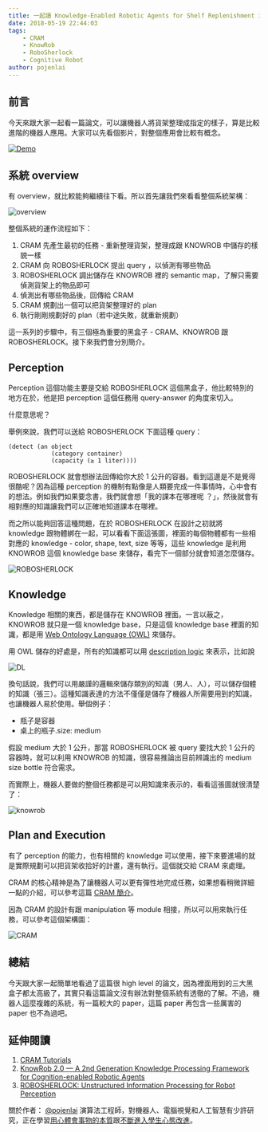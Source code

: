 ```yaml
---
title: 一起讀 Knowledge-Enabled Robotic Agents for Shelf Replenishment in Cluttered Retail Environments
date: 2018-05-19 22:44:03
tags:
    - CRAM
    - KnowRob
    - RoboSherlock
    - Cognitive Robot
author: pojenlai
---
```


## 前言

今天來跟大家一起看一篇論文，可以讓機器人將貨架整理成指定的樣子，算是比較進階的機器人應用。大家可以先看個影片，對整個應用會比較有概念。

[![Demo](https://img.youtube.com/vi/xFwinZAHrnA/0.jpg)](https://www.youtube.com/watch?v=xFwinZAHrnA)

## 系統 overview

有 overview，就比較能夠繼續往下看。所以首先讓我們來看看整個系統架構：

![overview](https://i.imgur.com/dBdVbjK.jpg)

整個系統的運作流程如下：

1. CRAM 先產生最初的任務 - 重新整理貨架，整理成跟 KNOWROB 中儲存的樣貌一樣
2. CRAM 向 ROBOSHERLOCK 提出 query ，以偵測有哪些物品
3. ROBOSHERLOCK 調出儲存在 KNOWROB 裡的 semantic map，了解只需要偵測貨架上的物品即可
4. 偵測出有哪些物品後，回傳給 CRAM
5. CRAM 規劃出一個可以把貨架整理好的 plan
6. 執行剛剛規劃好的 plan（若中途失敗，就重新規劃）

這一系列的步驟中，有三個極為重要的黑盒子 - CRAM、KNOWROB 跟 ROBOSHERLOCK。接下來我們會分別簡介。

## Perception

Perception 這個功能主要是交給 ROBOSHERLOCK 這個黑盒子，他比較特別的地方在於，他是把 perception 這個任務用 query-answer 的角度來切入。

什麼意思呢？

舉例來說，我們可以送給 ROBOSHERLOCK 下面這種 query：

```
(detect (an object
            (category container)
            (capacity (≥ 1 liter))))
```

ROBOSHERLOCK 就會想辦法回傳給你大於 1 公升的容器。看到這邊是不是覺得很酷呢？因為這種 perception 的機制有點像是人類要完成一件事情時，心中會有的想法。例如我們如果要念書，我們就會想「我的課本在哪裡呢
？」，然後就會有相對應的知識讓我們可以正確地知道課本在哪裡。

而之所以能夠回答這種問題，在於 ROBOSHERLOCK 在設計之初就將 knowledge 跟物體綁在一起，可以看看下面這張圖，裡面的每個物體都有一些相對應的 knowledge - color, shape, text, size 等等，這些 knowledge 是利用 KNOWROB 這個 knowledge base 來儲存，看完下一個部分就會知道怎麼儲存。

![ROBOSHERLOCK](https://i.imgur.com/v9FO59r.jpg)

## Knowledge

Knowledge 相關的東西，都是儲存在 KNOWROB 裡面。一言以蔽之，KNOWROB 就只是一個 knowledge base，只是這個 knowledge base 裡面的知識，都是用 [Web Ontology Language (OWL)](https://en.wikipedia.org/wiki/Web_Ontology_Language) 來儲存。

用 OWL 儲存的好處是，所有的知識都可以用 [description logic](http://www.wikiwand.com/zh-tw/%E6%8F%8F%E8%BF%B0%E9%80%BB%E8%BE%91) 來表示，比如說

![DL](https://i.imgur.com/TwOTVTa.jpg)

換句話說，我們可以用嚴謹的邏輯來儲存類別的知識（男人、人），可以儲存個體的知識（張三）。這種知識表達的方法不僅僅是儲存了機器人所需要用到的知識，也讓機器人易於使用。舉個例子：

- 瓶子是容器
- 桌上的瓶子.size: medium

假設 medium 大於 1 公升，那當 ROBOSHERLOCK 被 query 要找大於 1 公升的容器時，就可以利用 KNOWROB 的知識，很容易推論出目前辨識出的 medium size bottle 符合需求。

而實際上，機器人要做的整個任務都是可以用知識來表示的，看看這張圖就很清楚了：

![knowrob](https://i.imgur.com/w57Qpd7.jpg)

## Plan and Execution

有了 perception 的能力，也有相關的 knowledge 可以使用，接下來要進場的就是實際規劃可以把貨架收拾好的計畫，還有執行。這個就交給 CRAM 來處理。

CRAM 的核心精神是為了讓機器人可以更有彈性地完成任務，如果想看稍微詳細一點的介紹，可以參考這篇 [CRAM 簡介](https://pojenlai.wordpress.com/2012/12/19/%E7%B0%A1%E4%BB%8B%E4%B8%80%E5%80%8B%E5%BC%B7%E5%A4%A7%E7%9A%84%E5%B7%A5%E5%85%B7-cram/)。

因為 CRAM 的設計有跟 manipulation 等 module 相接，所以可以用來執行任務，可以參考這個架構圖：

![CRAM](https://i.imgur.com/o5gUl3v.jpg)

## 總結

今天跟大家一起簡單地看過了這篇很 high level 的論文，因為裡面用到的三大黑盒子都太高級了，其實只看這篇論文沒有辦法對整個系統有透徹的了解。不過，機器人這麼複雜的系統，有一篇較大的 paper，這篇 paper 再包含一些厲害的 paper 也不為過吧。

## 延伸閱讀

1. [CRAM Tutorials](http://cram-system.org/tutorials)
2. [KnowRob 2.0 — A 2nd Generation Knowledge Processing Framework for Cognition-enabled Robotic Agents](https://ai.uni-bremen.de/papers/beetz18knowrob.pdf)
3. [ROBOSHERLOCK: Unstructured Information Processing for Robot Perception](https://pdfs.semanticscholar.org/ca4a/1ece9ba958040266199d739c351ad041a0bf.pdf)

關於作者：
[@pojenlai](https://pojenlai.wordpress.com/) 演算法工程師，對機器人、電腦視覺和人工智慧有少許研究，正在學習[用心體會事物的本質](https://buzzorange.com/techorange/2017/07/10/elon-musk-first-principle/)跟[不斷進入學生心態改進](https://www.ted.com/talks/eduardo_briceno_how_to_get_better_at_the_things_you_care_about)。

